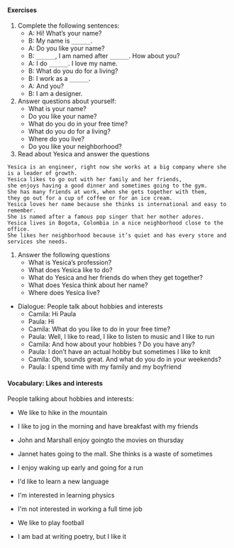 #### Exercises
1. Complete the following sentences:
	- A: Hi! What’s your name?
	- B: My name is `______`.
	- A: Do you like your name?
	- B: `______`, I am named after `______`. How about you?
	- A: I do `______`. I love my name.
	- B: What do you do for a living?
	- B: I work as a `______`.
	- A: And you?
	- B: I am a designer.
1. Answer questions about yourself:
	- What is your name?
	- Do you like your name?
	- What do you do in your free time?
	- What do you do for a living?
	- Where do you live?
	- Do you like your neighborhood?
1. Read about Yesica and answer the questions
```
Yesica is an engineer, right now she works at a big company where she is a leader of growth.
Yesica likes to go out with her family and her friends,
she enjoys having a good dinner and sometimes going to the gym.
She has many friends at work, when she gets together with them,
they go out for a cup of coffee or for an ice cream.
Yesica loves her name because she thinks is international and easy to remember.
She is named after a famous pop singer that her mother adores.
Yesica lives in Bogota, Colombia in a nice neighborhood close to the office.
She likes her neighborhood because it’s quiet and has every store and services she needs.
```
1. Answer the following questions
   - What is Yesica’s profession?
   - What does Yesica like to do?
   - What do Yesica and her friends do when they get together?
   - What does Yesica think about her name?
   - Where does Yesica live?

- Dialogue: People talk about hobbies and interests
   - Camila: Hi Paula
   - Paula: Hi
   - Camila: What do you like to do in your free time?
   - Paula: Well, I like to read, I like to listen to music and I like to run
   - Camila: And how about your hobbies ? Do you have any?
   - Paula: I don’t have an actual hobby but sometimes I like to knit
   - Camila: Oh, sounds great. And what do you do in your weekends?
   - Paula: I spend time with my family and my boyfriend

#### Vocabulary: Likes and interests

People talking about hobbies and interests:
- We like to hike in the mountain
- I like to jog in the morning and have breakfast with my friends
- John and Marshall enjoy goingto the movies on thursday
- Jannet hates going to the mall. She thinks is a waste of sometimes

- I enjoy waking up early and going for a run
- I'd like to learn a new language
- I'm interested in learning physics
- I'm not interested in working a full time job
- We like to play football
- I am bad at writing poetry, but I like it
